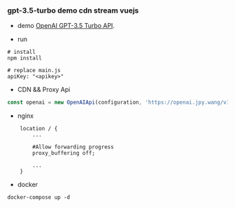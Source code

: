  
### gpt-3.5-turbo demo cdn stream vuejs

- demo
[OpenAI GPT-3.5 Turbo API](https://chat.jpy.wang).

- run
````shell
# install 
npm install

# replace main.js
apiKey: "<apikey>"

````

- CDN && Proxy Api
````javascript
const openai = new OpenAIApi(configuration, 'https://openai.jpy.wang/v1');
````

- nginx
````shell
    location / {
        ...
        
        #Allow forwarding progress
        proxy_buffering off;
        
        ...
    }
````

- docker
````shell
docker-compose up -d
````

